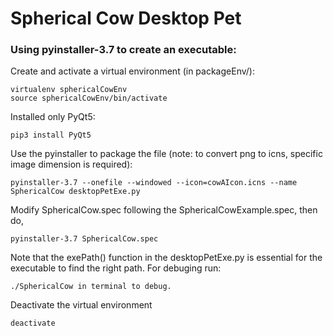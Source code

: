 # Spherical Cow Desktop Pet

### Using pyinstaller-3.7 to create an executable:
Create and activate a virtual environment (in packageEnv/):
  
    virtualenv sphericalCowEnv
    source sphericalCowEnv/bin/activate
Installed only PyQt5:

    pip3 install PyQt5
Use the pyinstaller to package the file (note: to convert png to icns, specific image dimension is required):

    pyinstaller-3.7 --onefile --windowed --icon=cowAIcon.icns --name SphericalCow desktopPetExe.py
Modify SphericalCow.spec following the SphericalCowExample.spec, then do,

    pyinstaller-3.7 SphericalCow.spec
Note that the exePath() function in the desktopPetExe.py is essential for the executable to find the right path. For debuging run:

    ./SphericalCow in terminal to debug.
Deactivate the virtual environment

    deactivate
    
    
